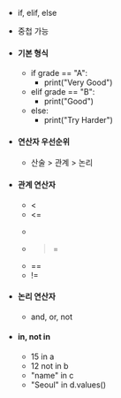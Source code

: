- if, elif, else
- 중첩 가능

- #### 기본 형식
	- if grade == "A":
		- print("Very Good")
	- elif grade == "B":
		- print("Good")
	- else:
		- print("Try Harder")

- #### 연산자 우선순위
	- 산술 > 관계 > 논리

- #### 관계 연산자
	- <
	- <=
	- >
	- >=
	- ==
	- !=

- #### 논리 연산자
	- and, or, not
- #### in, not in
	- 15 in a
	- 12 not in b
	- "name" in c
	- "Seoul" in d.values()


